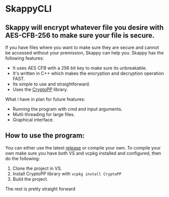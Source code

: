 # SkappyCLI 
## Skappy will encrypt whatever file you desire with AES-CFB-256 to make sure your file is secure.

If you have files where you want to make sure they are secure and cannot be accessed without your premission, Skappy can help you.
Skappy has the following features:
* It uses AES CFB with a 256 bit key to make sure its unbreakable.
* It's written in C++ which makes the encryption and decryption operation FAST.
* Its simple to use and straightforward.
* Uses the [CryptoPP](https://www.cryptopp.com/) library.

What i have in plan for future features:
* Running the program with cmd and input arguments.
* Mutli-threading for large files.
* Graphical interface.

## How to use the program:
You can either use the latest [release](https://github.com/ParhamDadkhah/SkappyCLI/releases) or compile your own.
To compile your own make sure you have both VS and vcpkg installed and configured, then do the following:
1. Clone the project in VS.
2. Install CryptoPP library with `vcpkg install CryptoPP`
3. Build the project.

The rest is pretty straight forward
